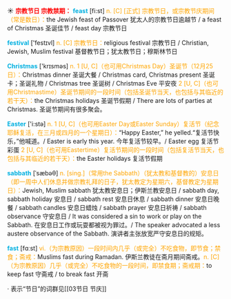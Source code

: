 ☀ <font color="red">**宗教节日 宗教禁期：**</font>
<font color="sky blue">**feast**</font> [fi:st] 
<font color="orange">n. [C] [正式] 宗教节日，或宗教节庆期间（常是数日）：</font>the Jewish feast of Passover 犹太人的宗教节日逾越节 / a feast of Christmas 圣诞佳节 / feast day 宗教节日

<font color="sky blue">**festival**</font> ['festɪvl] 
<font color="orange">n. [C] 宗教节日：</font>religious festival 宗教节日 / Christian, Jewish, Muslim festival 基督教节日；犹太教节日；穆斯林节日

<font color="sky blue">**Christmas**</font> ['krɪsməs] 
<font color="orange">n. 1 [U, C]（也可用Christmas Day）圣诞节（12月25日）：</font>Christmas dinner 圣诞大餐 / Christmas card, Christmas present 圣诞卡；圣诞礼物 / Christmas tree 圣诞树 / Christmas Eve 平安夜 <font color="orange">2 [U, C]（也可用Christmastime）圣诞节期间的一段时间（包括圣诞节当天，也包括与其临近的若干天）：</font>the Christmas holidays 圣诞节假期 / There are lots of parties at Christmas. 圣诞节期间有很多聚会。

<font color="sky blue">**Easter**</font> ['i:stə] 
<font color="orange">n. 1 [U, C]（也可用Easter Day或Easter Sunday）复活节（纪念耶稣复活，在三月或四月的一个星期日）：</font>“Happy Easter,” he yelled.“复活节快乐，”他喊道。/ Easter is early this year. 今年复活节较早。/ Easter egg 复活节彩蛋 <font color="orange">2 [U, C]（也可用Eastertime）复活节期间的一段时间（包括复活节当天，也包括与其临近的若干天）：</font>the Easter holidays 复活节假期
           
<font color="sky blue">**sabbath**</font> [ˈsæbəθ]
<font color="orange">n. [sing.]（常用the Sabbath）（犹太教和基督教的）安息日（即一周中人们休息并做宗教礼拜的日子，犹太教定为星期六，基督教定为星期日）：</font>Jewish, Muslim sabbath 犹太教安息日；伊斯兰教安息日 / sabbath day, sabbath holiday 安息日 / sabbath rest 安息日休息 / sabbath dinner 安息日晚餐 / sabbath candles 安息日蜡烛 / sabbath prayer 安息日祈祷 / sabbath observance 守安息日 / It was considered a sin to work or play on the Sabbath. 在安息日工作或玩耍都被视为罪过。/ The speaker advocated a less austere observance of the Sabbath. 演讲者主张放宽严守安息日的规矩。

<font color="sky blue">**fast**</font> [fɑːst] 
<font color="orange">vi.（为宗教原因）一段时间内几乎（或完全）不吃食物，即节食；禁食；斋戒：</font>Muslims fast during Ramadan. 伊斯兰教徒在斋月期间斋戒。<font color="orange">n. [C]（为宗教原因）几乎（或完全）不吃食物的一段时间，即禁食期；斋戒期：</font>to keep fast 守斋戒 / to break fast 开斋

· 表示“节日”的词群见[[03节日 节庆]]
